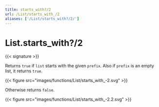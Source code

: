 ```yaml
---
title: starts_with?/2
url: /List/starts_with_/2
aliases: ['/List/starts_with?/2/']
---
```


# List.starts_with?/2

{{< signature >}}

Returns `true` if `list` starts with the given `prefix`.
Also if `prefix` is an empty list, it returns `true`.

{{< figure src="images/functions/List/starts_with_-2.svg" >}}

Otherwise returns `false`.

{{< figure src="images/functions/List/starts_with_-2.2.svg" >}}
